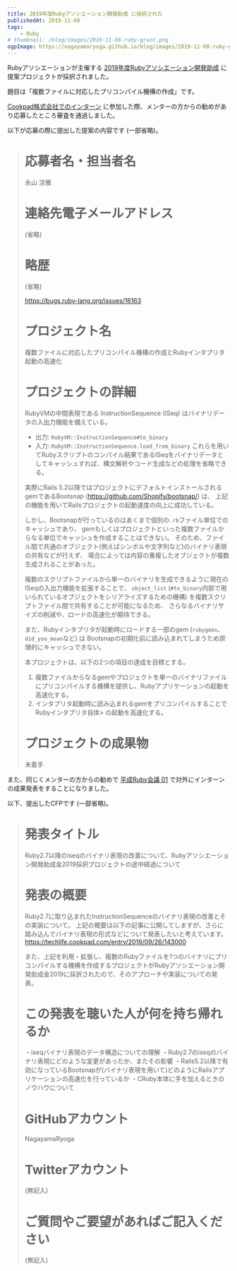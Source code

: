 ```yaml
---
title: 2019年度Rubyアソシエーション開発助成 に採択された
publishedAt: 2019-11-08
tags:
    - Ruby
# thumbnail: /blog/images/2019-11-08-ruby-grant.png
ogpImage: https://nagayamaryoga.github.io/blog/images/2019-11-08-ruby-grant.png
---
```


Rubyアソシエーションが主催する [2019年度Rubyアソシエーション開発助成](https://www.ruby.or.jp/ja/news/20191031) に提案プロジェクトが採択されました。

題目は「複数ファイルに対応したプリコンパイル機構の作成」です。

[Cookpad株式会社でのインターン](https://nagayamaryoga.github.io/blog/2019-09-18-cookpad-summer-intern-ruby) に参加した際、メンターの方からの勧めがあり応募したところ審査を通過しました。

以下が応募の際に提出した提案の内容です (一部省略)。

> # 応募者名・担当者名
> 永山 涼雅
>
> # 連絡先電子メールアドレス
> (省略)
>
> # 略歴
> (省略)
>
> https://bugs.ruby-lang.org/issues/16163
>
> # プロジェクト名
> 複数ファイルに対応したプリコンパイル機構の作成とRubyインタプリタ起動の高速化
>
> # プロジェクトの詳細
> RubyVMの中間表現である InstructionSequence (ISeq) はバイナリデータの入出力機能を備えている。
> - 出力: `RubyVM::InstructionSequence#to_binary`
> - 入力: `RubyVM::InstructionSequence.load_from_binary`
> これらを用いてRubyスクリプトのコンパイル結果であるISeqをバイナリデータとしてキャッシュすれば、構文解析やコード生成などの処理を省略できる。
>
> 実際にRails 5.2以降ではプロジェクトにデフォルトインストールされるgemであるBootsnap
> (https://github.com/Shopify/bootsnap/) は、
> 上記の機能を用いてRailsプロジェクトの起動速度の向上に成功している。
>
> しかし、Bootsnapが行っているのはあくまで個別の`.rb`ファイル単位でのキャッシュであり、
> gemもしくはプロジェクトといった複数ファイルからなる単位でキャッシュを作成することはできない。
> そのため、ファイル間で共通のオブジェクト(例えばシンボルや文字列など)のバイナリ表現の共有などが行えず、
> 場合によっては内容の重複したオブジェクトが複数生成されることがあった。
>
> 複数のスクリプトファイルから単一のバイナリを生成できるように現在のISeqの入出力機能を拡張することで、
> `object_list` (`#to_binary`内部で用いられているオブジェクトをシリアライズするための機構)
> を複数スクリプトファイル間で共有することが可能になるため、
> さらなるバイナリサイズの削減や、ロードの高速化が期待できる。
>
> また、Rubyインタプリタが起動時にロードする一部のgem (`rubygems`、`did_you_mean`など) は
> Bootsnapの初期化前に読み込まれてしまうため原理的にキャッシュできない。
>
> 本プロジェクトは、以下の2つの項目の達成を目標とする。
> 1. 複数ファイルからなるgemやプロジェクトを単一のバイナリファイルにプリコンパイルする機構を提供し、Rubyアプリケーションの起動を高速化する。
> 2. インタプリタ起動時に読み込まれるgemをプリコンパイルすることでRubyインタプリタ自体> の起動を高速化する。
>
> # プロジェクトの成果物
> 未着手

また、同じくメンターの方からの勧めで [平成Ruby会議 01](https://heiseirb.github.io/kaigi01/) で対外にインターンの成果発表をすることになりました。

以下、提出したCFPです (一部省略)。

> # 発表タイトル
>
> Ruby2.7以降のiseqのバイナリ表現の改善について、Rubyアソシエーション開発助成金2019採択プロジェクトの途中経過について
>
> # 発表の概要
>
> Ruby2.7に取り込まれたInstructionSequenceのバイナリ表現の改善とその実装について。
> 上記の概要は以下の記事に公開してしますが、さらに踏み込んでバイナリ表現の形式などについて発表したいと考えています。
> https://techlife.cookpad.com/entry/2019/09/26/143000
>
> また、上記を利用・拡張し、複数のRubyファイルを1つのバイナリにプリコンパイルする機構を作成するプロジェクトがRubyアソシエーション開発助成金2019に採択されたので、そのアプローチや実装についての発表。
>
> # この発表を聴いた人が何を持ち帰れるか
>
> ・iseqバイナリ表現のデータ構造についての理解
> ・Ruby2.7のiseqのバイナリ表現にどのような変更があったか、またその影響
> ・Rails5.2以降で有効になっているBootsnapが(バイナリ表現を用いて)どのようにRailsアプリケーションの高速化を行っているか
> ・CRuby本体に手を加えるときのノウハウについて
>
> # GitHubアカウント
>
> NagayamaRyoga
>
> # Twitterアカウント
>
> (無記入)
>
> # ご質問やご要望があればご記入ください
>
> (無記入)
